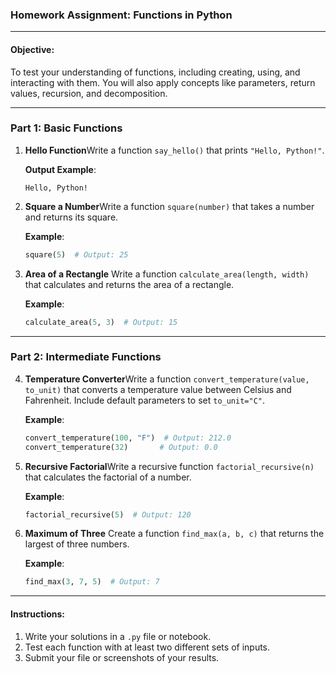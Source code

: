 
### **Homework Assignment: Functions in Python**

---

#### **Objective**:

To test your understanding of functions, including creating, using, and interacting with them. You will also apply concepts like parameters, return values, recursion, and decomposition.

---

### **Part 1: Basic Functions**

1. **Hello Function**Write a function `say_hello()` that prints `"Hello, Python!"`.

   **Output Example**:

   ```
   Hello, Python!
   ```
2. **Square a Number**Write a function `square(number)` that takes a number and returns its square.

   **Example**:

   ```python
   square(5)  # Output: 25
   ```
3. **Area of a Rectangle**
   Write a function `calculate_area(length, width)` that calculates and returns the area of a rectangle.

   **Example**:

   ```python
   calculate_area(5, 3)  # Output: 15
   ```

---

### **Part 2: Intermediate Functions**

4. **Temperature Converter**Write a function `convert_temperature(value, to_unit)` that converts a temperature value between Celsius and Fahrenheit. Include default parameters to set `to_unit="C"`.

   **Example**:

   ```python
   convert_temperature(100, "F")  # Output: 212.0
   convert_temperature(32)       # Output: 0.0
   ```
5. **Recursive Factorial**Write a recursive function `factorial_recursive(n)` that calculates the factorial of a number.

   **Example**:

   ```python
   factorial_recursive(5)  # Output: 120
   ```
6. **Maximum of Three**
   Create a function `find_max(a, b, c)` that returns the largest of three numbers.

   **Example**:

   ```python
   find_max(3, 7, 5)  # Output: 7
   ```
---

#### **Instructions**:

1. Write your solutions in a `.py` file or notebook.
2. Test each function with at least two different sets of inputs.
3. Submit your file or screenshots of your results.
